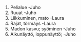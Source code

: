 1. Pelialue -Juho
2. Ruuat -Juho
3. Liikkuminen, mato -Laura
4. Rajat, törmäys -Laura
5. Madon kasvu; syöminen -Juho
6. Alkunäyttö, loppunäyttö; -Juho